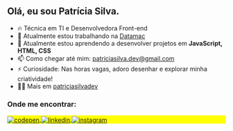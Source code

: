 ## Olá, eu sou Patrícia Silva.


- 🔥 Técnica em TI e Desenvolvedora Front-end
- 🔭 Atualmente estou trabalhando na [Datamac](https://www.datamac.com.br/index.html)
- 🌱 Atualmente estou aprendendo a desenvolver projetos em **JavaScript, HTML, CSS**
- 📫 Como chegar até mim: patriciasilva.dev@gmail.com
- ⚡ Curiosidade: Nas horas vagas, adoro desenhar e explorar minha criatividade!
- 👨‍💻 Mais em [patriciasilvadev](https://)


### Onde me encontrar:

<p align="left" style="background:yellow">
<a href="https://codepen.io/patricia-silva-dev" target="_blank">
  <img align="center" src="https://img.shields.io/badge/-patriciasilvadev-05122A?style=flat&logo=codepen" alt="codepen"/>
</a>
<a href="https://linkedin.com/in/patricia-silva-dev" target="_blank">
  <img align="center" src="https://img.shields.io/badge/-patriciasilvadev-05122A?style=flat&logo=linkedin" alt="linkedin"/>
</a>
<a href="https://instagram.com/patms_" target="_blank">
 <img align="center" src="https://img.shields.io/badge/-patms_-05122A?style=flat&logo=instagram" alt="instagram"/>
</a>
</p>

